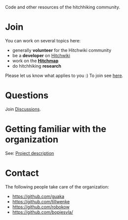 Code and other resources of the hitchhiking community.

# Join

You can work on several topics here:
- generally **volunteer** for the Hitchwiki community
- be a **developer** on [Hitchwiki](https://hitchwiki.org/en/Main_Page)
- work on the [**Hitchmap**](https://hitchmap.com/)
- do hitchhiking **research**

Please let us know what applies to you :)
To join see [here](https://github.com/orgs/Hitchwiki/discussions/199).

# Questions
Join [Discussions](https://github.com/orgs/Hitchwiki/discussions).

# Getting familiar with the organization
See: [Project description](https://github.com/orgs/Hitchwiki/projects/1/views/1?pane=info&statusUpdateId=2918)

# Contact

The following people take care of the organization:
- https://github.com/guaka
- https://github.com/tillwenke
- https://github.com/robokow
- https://github.com/bopjesvla/
